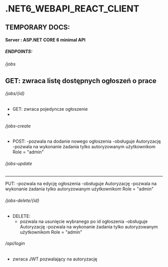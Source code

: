 # .NET6_WEBAPI_REACT_CLIENT

## TEMPORARY DOCS:

#### Server : ASP.NET CORE 6 minimal API 
 
##### ENDPOINTS:
###### /jobs
  GET: zwraca listę dostępnych ogłoszeń o prace
-
###### /jobs/{id}
-
  GET: zwraca pojedyncze ogłoszenie
-
###### /jobs-create
-
  POST: 
    -pozwala na dodanie nowego ogłoszenia
    -obsługuje Autoryzację
    -pozwala na wykonanie żadania tylko autoryzowanym użytkownikom Role = "admin"
###### /jobs-update
------------------
  PUT: 
    -pozwala na edycję ogłoszenia
    -obsługuje Autoryzację
    -pozwala na wykonanie żadania tylko autoryzowanym użytkownikom Role = "admin"
###### /jobs-delete/{id}
-
  DELETE:
    - pozwala na usunięcie wybranego po id ogłoszenia
    -obsługuje Autoryzację
    -pozwala na wykonanie żadania tylko autoryzowanym użytkownikom Role = "admin"
###### /api/login
  - zwraca JWT pozwalający na autoryzację



